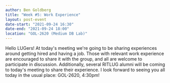 ```yaml
---
author: Ben Goldberg
title: "Week #5: Work Experience"
layout: post-event
date-start: "2021-09-24 16:30"
date-end: "2021-09-24 18:00"
location: "GOL-2620 (Medium DB Lab)"
---
```


Hello LUGers! At today's meeting we're going to be sharing experiences around
getting hired and having a job. Those with relevant work experience are
encouraged to share it with the group, and all are welcome to participate in
discussion. Additionally, several RITLUG alumni will be coming to today's
meeting to share their experience. I look forward to seeing you all today in
the usual place: GOL-2620, 4:30pm!

